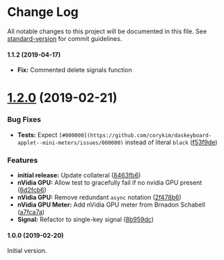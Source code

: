 # Change Log

All notable changes to this project will be documented in this file. See [standard-version](https://github.com/conventional-changelog/standard-version) for commit guidelines.

#### 1.1.2 (2019-04-17)

* **Fix:** Commented delete signals function

# [1.2.0](https://github.com/corykim/daskeyboard-applet--mini-meters/compare/v1.1.1...v1.2.0) (2019-02-21)

### Bug Fixes

* **Tests:** Expect `[#000000](https://github.com/corykim/daskeyboard-applet--mini-meters/issues/000000)` instead of literal `black` ([f53f9de](https://github.com/corykim/daskeyboard-applet--mini-meters/commit/f53f9de))

### Features

* **initial release:** Update collateral ([8463fb6](https://github.com/corykim/daskeyboard-applet--mini-meters/commit/8463fb6))
* **nVidia GPU:** Allow test to gracefully fail if no nvidia GPU present ([6d2fcb6](https://github.com/corykim/daskeyboard-applet--mini-meters/commit/6d2fcb6))
* **nVidia GPU:** Remove redundant `async` notation ([2f478b6](https://github.com/corykim/daskeyboard-applet--mini-meters/commit/2f478b6))
* **nVidia GPU Meter:** Add nVidia GPU meter from Brnadon Schabell ([a7fca7a](https://github.com/corykim/daskeyboard-applet--mini-meters/commit/a7fca7a))
* **Signal:** Refactor to single-key signal ([8b959dc](https://github.com/corykim/daskeyboard-applet--mini-meters/commit/8b959dc))

#### 1.0.0 (2019-02-20)

Initial version.
